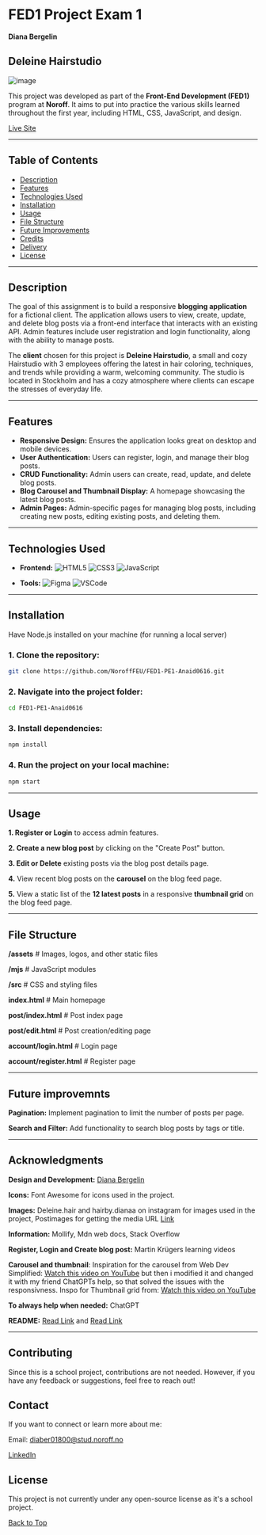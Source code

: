 # FED1 Project Exam 1
**Diana Bergelin**
 
## **Deleine Hairstudio**

![image](https://github.com/user-attachments/assets/2a69575f-03c8-4ff4-ae90-b90ff9d581af)

This project was developed as part of the **Front-End Development (FED1)** program at **Noroff**. It aims to put into practice the various skills learned throughout the first year, including HTML, CSS, JavaScript, and design.

[Live Site](https://celadon-naiad-e81f9d.netlify.app/)

---

## **Table of Contents**
- [Description](#description)
- [Features](#features)
- [Technologies Used](#technologies-used)
- [Installation](#installation)
- [Usage](#usage)
- [File Structure](#file-structure)
- [Future Improvements](#future-improvements)
- [Credits](#credits)
- [Delivery](#Delivery)
- [License](#license)

---

## **Description**

The goal of this assignment is to build a responsive **blogging application** for a fictional client. The application allows users to view, create, update, and delete blog posts via a front-end interface that interacts with an existing API. Admin features include user registration and login functionality, along with the ability to manage posts.

The **client** chosen for this project is **Deleine Hairstudio**, a small and cozy Hairstudio with 3 employees offering the latest in hair coloring, techniques, and trends while providing a warm, welcoming community. The studio is located in Stockholm and has a cozy atmosphere where clients can escape the stresses of everyday life.

---

## **Features**

- **Responsive Design:** Ensures the application looks great on desktop and mobile devices.
- **User Authentication:** Users can register, login, and manage their blog posts.
- **CRUD Functionality:** Admin users can create, read, update, and delete blog posts.
- **Blog Carousel and Thumbnail Display:** A homepage showcasing the latest blog posts.
- **Admin Pages:** Admin-specific pages for managing blog posts, including creating new posts, editing existing posts, and deleting them.
  

---

## **Technologies Used**

- **Frontend:** 
   ![HTML5](https://img.shields.io/badge/-HTML5-E34F26?logo=html5&logoColor=white&style=for-the-badge) ![CSS3](https://img.shields.io/badge/-CSS3-1572B6?logo=css3&logoColor=white&style=for-the-badge) ![JavaScript](https://img.shields.io/badge/-JavaScript-F7DF1E?logo=javascript&logoColor=black&style=for-the-badge)

- **Tools:** 
  ![Figma](https://img.shields.io/badge/-Figma-F24E1E?logo=figma&logoColor=white&style=for-the-badge) ![VSCode](https://img.shields.io/badge/-VSCode-007ACC?logo=visual-studio-code&logoColor=white&style=for-the-badge)



---

## **Installation**

Have Node.js installed on your machine (for running a local server)

### **1. Clone the repository:**
```bash
git clone https://github.com/NoroffFEU/FED1-PE1-Anaid0616.git
```
### **2. Navigate into the project folder:**
```bash
cd FED1-PE1-Anaid0616
```

### **3. Install dependencies:**
```bash
npm install
```

### **4. Run the project on your local machine:**
```bash
npm start
```

---

## **Usage**

**1. Register or Login** to access admin features.

**2. Create a new blog post** by clicking on the "Create Post" button.

**3. Edit or Delete** existing posts via the blog post details page.

**4.** View recent blog posts on the **carousel** on the blog feed page.

**5.** View a static list of the **12 latest posts** in a responsive **thumbnail grid** on the blog feed page.


---

## **File Structure**

**/assets**              # Images, logos, and other static files

**/mjs**                  # JavaScript modules

**/src**                  # CSS and styling files

**index.html**            # Main homepage

**post/index.html**       # Post index page

**post/edit.html**        # Post creation/editing page

**account/login.html**    # Login page

**account/register.html** # Register page


---

## **Future improvemnts**

**Pagination:** Implement pagination to limit the number of posts per page.

**Search and Filter:** Add functionality to search blog posts by tags or title.


---

## **Acknowledgments**

**Design and Development:** [Diana Bergelin](https://github.com/Anaid0616)

**Icons:** Font Awesome for icons used in the project.

**Images:** Deleine.hair and hairby.dianaa on instagram for images used in the project, Postimages for getting the media URL [Link](https://postimages.org/)

**Information:** Mollify, Mdn web docs, Stack Overflow

**Register, Login and Create blog post:** Martin Krügers learning videos

**Carousel and thumbnail**: Inspiration for the carousel from Web Dev Simplified: [Watch this video on YouTube](https://www.youtube.com/watch?v=9HcxHDS2w1s) but then i modified it and changed it with my friend ChatGPTs help, so that solved the issues with the responsivness. Inspo for Thumbnail grid from: [Watch this video on YouTube](https://www.youtube.com/watch?v=TuBwe6SLRlU&t=328s)

**To always help when needed:** ChatGPT

**README:** [Read Link](https://www.dhiwise.com/post/how-to-write-a-readme-that-stands-out-in-best-practices) and [Read Link](https://www.makeareadme.com/)

---


## **Contributing**
Since this is a school project, contributions are not needed. However, if you have any feedback or suggestions, feel free to reach out!

## **Contact**
If you want to connect or learn more about me:

Email: diaber01800@stud.noroff.no

 [LinkedIn](https://www.linkedin.com/in/diana-b-4209a72ba/)


## **License**
This project is not currently under any open-source license as it's a school project.

[Back to Top](#FED1-Project-Exam-1)
